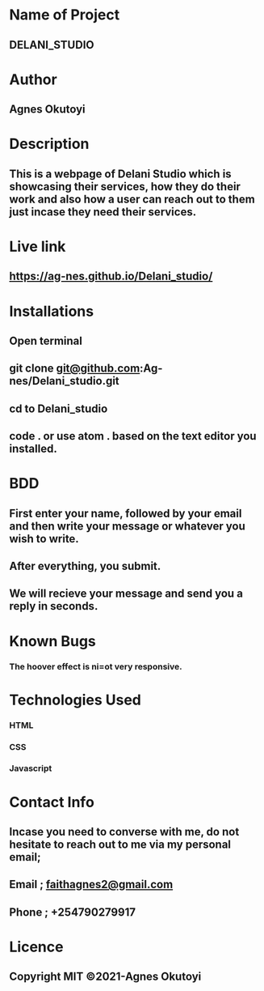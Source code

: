 # Name of Project
##  DELANI_STUDIO

# Author
##  Agnes Okutoyi

# Description
##  This is a webpage of Delani Studio which is showcasing their services, how they do their work and also how a user can reach out to them just incase they need  their services.

# Live link 
##  https://ag-nes.github.io/Delani_studio/
  
 

# Installations
##  Open terminal
##  git clone git@github.com:Ag-nes/Delani_studio.git
##  cd to Delani_studio
##  code . or use atom . based on the text editor you installed.

# BDD
## First enter your name, followed by your email and then write your message or whatever you wish to write.
## After everything, you submit.
## We will recieve your message and send you a reply in seconds.


# Known Bugs
### The hoover effect is ni=ot very responsive.

# Technologies Used
###  HTML
###  CSS
###  Javascript

# Contact Info
##  Incase you need to converse with me, do not hesitate to reach out to me via my personal email;
##  Email ; faithagnes2@gmail.com
##  Phone ; +254790279917

# Licence 
##  Copyright MIT ©2021-Agnes Okutoyi 
